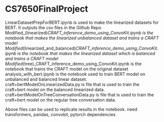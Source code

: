 # CS7650FinalProject

 LinearDatasetPrepForBERT.ipynb is used to make the linearized datasets for BERT. It outputs the csv files in the Github Repo
 Modified_(linearized)_CRAFT_inference_demo_using_ConvoKit.ipynb is the notebook that makes the linearized unbalanced dataset and trains a CRAFT model
 Modified_(linearized_and_balanced)_CRAFT_inference_demo_using_ConvoKit.ipynb is the notebook that makes the linearized dataset which is balanced and trains a CRAFT model
 Modified_(tree)_CRAFT_inference_demo_using_ConvoKit.ipynb is the notebook that trains the CRAFT model on the original dataset
 analysis_with_bert.ipynb is the notebook used to train BERT model on unbalanced and balanced linear dataset.
 craft+bertModelOnLinearizedData.py is file that is used to train the craft+bert model on the balanced linearized data.
 craft+bertModelOnTreeConversationData.py is file that is used to train the craft+bert model on the regular tree conversation data.

 Above files can be used to replicate results in the notebook.
 need transformers, pandas, convokit, pytorch dependencies
